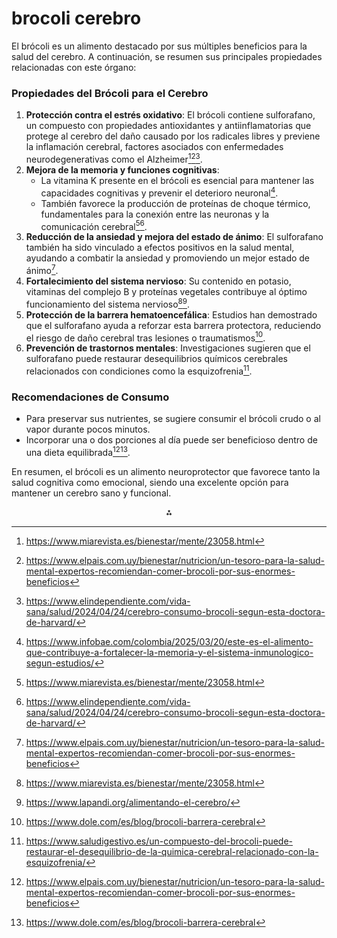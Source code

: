 # brocoli cerebro

El brócoli es un alimento destacado por sus múltiples beneficios para la salud del cerebro. A continuación, se resumen sus principales propiedades relacionadas con este órgano:

### Propiedades del Brócoli para el Cerebro

1. **Protección contra el estrés oxidativo**: El brócoli contiene sulforafano, un compuesto con propiedades antioxidantes y antiinflamatorias que protege al cerebro del daño causado por los radicales libres y previene la inflamación cerebral, factores asociados con enfermedades neurodegenerativas como el Alzheimer[^1][^3][^5].
2. **Mejora de la memoria y funciones cognitivas**:
    - La vitamina K presente en el brócoli es esencial para mantener las capacidades cognitivas y prevenir el deterioro neuronal[^2].
    - También favorece la producción de proteínas de choque térmico, fundamentales para la conexión entre las neuronas y la comunicación cerebral[^1][^5].
3. **Reducción de la ansiedad y mejora del estado de ánimo**: El sulforafano también ha sido vinculado a efectos positivos en la salud mental, ayudando a combatir la ansiedad y promoviendo un mejor estado de ánimo[^3].
4. **Fortalecimiento del sistema nervioso**: Su contenido en potasio, vitaminas del complejo B y proteínas vegetales contribuye al óptimo funcionamiento del sistema nervioso[^1][^8].
5. **Protección de la barrera hematoencefálica**: Estudios han demostrado que el sulforafano ayuda a reforzar esta barrera protectora, reduciendo el riesgo de daño cerebral tras lesiones o traumatismos[^7].
6. **Prevención de trastornos mentales**: Investigaciones sugieren que el sulforafano puede restaurar desequilibrios químicos cerebrales relacionados con condiciones como la esquizofrenia[^4].

### Recomendaciones de Consumo

- Para preservar sus nutrientes, se sugiere consumir el brócoli crudo o al vapor durante pocos minutos.
- Incorporar una o dos porciones al día puede ser beneficioso dentro de una dieta equilibrada[^3][^7].

En resumen, el brócoli es un alimento neuroprotector que favorece tanto la salud cognitiva como emocional, siendo una excelente opción para mantener un cerebro sano y funcional.

<div style="text-align: center">⁂</div>

[^1]: https://www.miarevista.es/bienestar/mente/23058.html

[^2]: https://www.infobae.com/colombia/2025/03/20/este-es-el-alimento-que-contribuye-a-fortalecer-la-memoria-y-el-sistema-inmunologico-segun-estudios/

[^3]: https://www.elpais.com.uy/bienestar/nutricion/un-tesoro-para-la-salud-mental-expertos-recomiendan-comer-brocoli-por-sus-enormes-beneficios

[^4]: https://www.saludigestivo.es/un-compuesto-del-brocoli-puede-restaurar-el-desequilibrio-de-la-quimica-cerebral-relacionado-con-la-esquizofrenia/

[^5]: https://www.elindependiente.com/vida-sana/salud/2024/04/24/cerebro-consumo-brocoli-segun-esta-doctora-de-harvard/

[^6]: https://sakataiberica.com/el-brocoli-a-examen-un-nuevo-estudio-revela-su-verdadero-impacto-en-la-salud/

[^7]: https://www.dole.com/es/blog/brocoli-barrera-cerebral

[^8]: https://www.lapandi.org/alimentando-el-cerebro/

